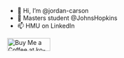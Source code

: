 - 👋 Hi, I’m @jordan-carson
- 🌱 Masters student @JohnsHopkins 
- 📫 HMU on LinkedIn

<a href="https://ko-fi.com/C0C5J1LY6" target="_blank" rel="noreferrer">
<img src="https://storage.ko-fi.com/cdn/kofi2.png?v=3" alt="Buy Me a Coffee at ko-fi.com" width="100" height="30" />
</a>
